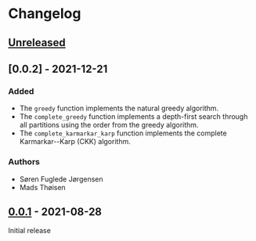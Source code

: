 # Changelog

## [Unreleased]

## [0.0.2] - 2021-12-21

### Added
- The `greedy` function implements the natural greedy algorithm.
- The `complete_greedy` function implements a depth-first search through all partitions using the order from the greedy algorithm.
- The `complete_karmarkar_karp` function implements the complete Karmarkar--Karp (CKK) algorithm.

### Authors

- Søren Fuglede Jørgensen
- Mads Thøisen

## [0.0.1] - 2021-08-28
Initial release

[Unreleased]: https://github.com/fuglede/numberpartitioning/compare/0.0.1...HEAD
[0.0.1]: https://github.com/fuglede/numberpartitioning/releases/tag/0.0.1
